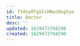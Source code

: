 ```yaml
---
id: f3dsy0TgSCcHNacHsg5yo
title: Doctor
desc: ''
updated: 1629472768290
created: 1629472768290
---
```


